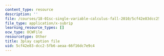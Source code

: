 ```yaml
---
content_type: resource
description: ''
file: /courses/18-01sc-single-variable-calculus-fall-2010/5cf42e83dcc25fb6aeaa66f16dc7e9c4_BGE3wb7H2PA.vtt
file_type: application/x-subrip
learning_resource_types: []
ocw_type: OCWFile
resourcetype: Other
title: 3play caption file
uid: 5cf42e83-dcc2-5fb6-aeaa-66f16dc7e9c4
---
```

